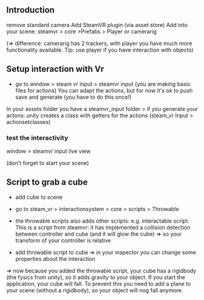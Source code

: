 ## Introduction

remove standard camera
Add SteamVR plugin (via asset store)
Add into your scene: steamvr > core >Prefabs > Player or camerarig

(=> difference: camerarig has 2 trackers, with player you have much more functionality available. Tip: use player if you have 
interaction with objects)

## Setup interaction with Vr

- go to window > steam vr input > steamvr input (you are making basic files for actions)
You can adapt the actions, but for now it's ok to push save and generate (you have to do this once!)

In your assets folder you have a steamvr_input folder > if you generate your actons: unity creates a class with
getters for the actions (steam_vr Input > actionsetclasses)

### test the interactivity

window > steamvr input live view

(don't forget to start your scene)

## Script to grab a cube

- add cube to scene

- go to steam_vr > interactionsystem > core > scripts > Throwable
-  the throwable scripts also adds other scripts: e.g. interactable script: This is a script from steamvr: it has implemented a collision detection between controller and cube (and it will glow the cube) => 
so your transform of your controller is relative

- add throwable script to cube
=> in your inspector you can change some properties about the interaction


=> now because you added the throwable script, your cube has a rigidbody (the fysics from unity), so it adds gravity to your object. If you
start the application, your cube will fall. To prevent this you need to add a plane to your scene (without a rigidbody), so your 
object will nog fall anymore.
